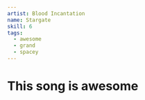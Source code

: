 ```yaml
---
artist: Blood Incantation
name: Stargate
skill: 6
tags:
  - awesome
  - grand
  - spacey
---
```


# This song is awesome
